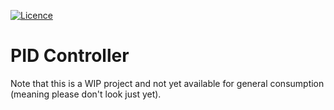 [![Licence](https://img.shields.io/hexpm/l/plug.svg)](https://github.com/gsharma/pid-controller/blob/master/LICENSE)

# PID Controller

Note that this is a WIP project and not yet available for general consumption (meaning please don't look just yet).

